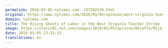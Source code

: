 ```yaml
---
permalink: 2018-03-05-nytimes.com--197202539.html
original: https://www.nytimes.com/2018/03/05/opinion/west-virginia-teacher-strike.html?partner=rss&amp;emc=rss
domain: nytimes.com
title: The Rising Ghosts of Labor in the West Virginia Teacher Strike
image: https://static01.nyt.com/images/2018/03/05/opinion/06jaffe/05jaffe.westvirginia-mediumThreeByTwo440.jpg
date: 2018-03-05 23:31:13
translations: en
---
```


